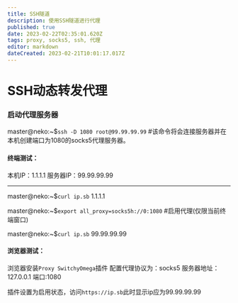 ```yaml
---
title: SSH隧道
description: 使用SSH隧道进行代理
published: true
date: 2023-02-22T02:35:01.620Z
tags: proxy, socks5, ssh, 代理
editor: markdown
dateCreated: 2023-02-21T10:01:17.017Z
---
```


# SSH动态转发代理

### 启动代理服务器
master@neko:~$`ssh -D 1080 root@99.99.99.99` #该命令将会连接服务器并在本机创建端口为1080的socks5代理服务器。

#### 终端测试：
本机IP：1.1.1.1
服务器IP：99.99.99.99

---

master@neko:~$`curl ip.sb`
1.1.1.1

master@neko:~$`export all_proxy=socks5h://0:1080` #启用代理(仅限当前终端窗口)

master@neko:~$`curl ip.sb`
99.99.99.99
#### 浏览器测试：
浏览器安装`Proxy SwitchyOmega`插件
配置代理协议为：socks5
服务器地址：127.0.0.1
端口:1080

插件设置为启用状态，访问`https://ip.sb`此时显示ip应为99.99.99.99